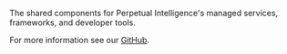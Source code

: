 ﻿The shared components for Perpetual Intelligence's managed services, frameworks, and developer tools.

For more information see our [GitHub](https://github.com/perpetualintelligence/shared).

